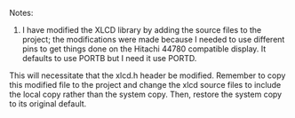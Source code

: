 Notes:

1. I have modified the XLCD library by adding the source files to the project;
the modifications were made because I needed to use different pins to get
things done on the Hitachi 44780 compatible display. It defaults to use PORTB
but I need it use PORTD.

This will necessitate that the xlcd.h header be modified. Remember to copy this
modified file to the project and change the xlcd source files to include the
local copy rather than the system copy. Then, restore the system copy to its
original default.




